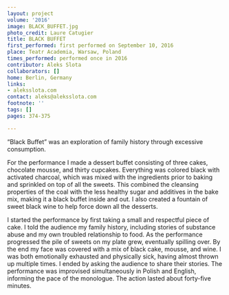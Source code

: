 ```yaml
---
layout: project
volume: '2016'
image: BLACK_BUFFET.jpg
photo_credit: Laure Catugier
title: BLACK BUFFET
first_performed: first performed on September 10, 2016
place: Teatr Academia, Warsaw, Poland
times_performed: performed once in 2016
contributor: Aleks Slota
collaborators: []
home: Berlin, Germany
links:
- aleksslota.com
contact: aleks@aleksslota.com
footnote: ''
tags: []
pages: 374-375

---
```


“Black Buffet” was an exploration of family history through excessive consumption.

For the performance I made a dessert buffet consisting of three cakes, chocolate mousse, and thirty cupcakes. Everything was colored black with activated charcoal, which was mixed with the ingredients prior to baking and sprinkled on top of all the sweets. This combined the cleansing properties of the coal with the less healthy sugar and additives in the bake mix, making it a black buffet inside and out. I also created a fountain of sweet black wine to help force down all the desserts.

I started the performance by first taking a small and respectful piece of cake. I told the audience my family history, including stories of substance abuse and my own troubled relationship to food. As the performance progressed the pile of sweets on my plate grew, eventually spilling over. By the end my face was covered with a mix of black cake, mousse, and wine. I was both emotionally exhausted and physically sick, having almost thrown up multiple times. I ended by asking the audience to share their stories. The performance was improvised simultaneously in Polish and English, informing the pace of the monologue. The action lasted about forty-five minutes.
